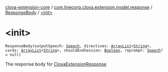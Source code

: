 [clova-extension-core](../../index.md) / [com.linecorp.clova.extension.model.response](../index.md) / [ResponseBody](index.md) / [&lt;init&gt;](./-init-.md)

# &lt;init&gt;

`ResponseBody(outputSpeech: `[`Speech`](../-speech.md)`, directives: `[`ArrayList`](https://kotlinlang.org/api/latest/jvm/stdlib/kotlin.collections/-array-list/index.html)`<`[`String`](https://kotlinlang.org/api/latest/jvm/stdlib/kotlin/-string/index.html)`>, cards: `[`ArrayList`](https://kotlinlang.org/api/latest/jvm/stdlib/kotlin.collections/-array-list/index.html)`<`[`String`](https://kotlinlang.org/api/latest/jvm/stdlib/kotlin/-string/index.html)`>, shouldEndSession: `[`Boolean`](https://kotlinlang.org/api/latest/jvm/stdlib/kotlin/-boolean/index.html)`, reprompt: `[`Speech`](../-speech.md)`? = null)`

The response body for [ClovaExtensionResponse](../-clova-extension-response/index.md)

